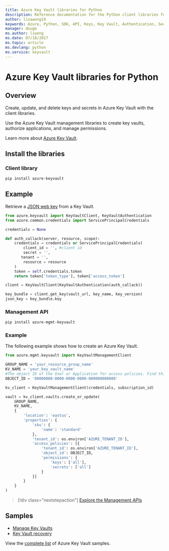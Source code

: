 ```yaml
---
title: Azure Key Vault libraries for Python
description: Reference documentation for the Python client libraries for Azure Key Vault
author: lisawong19
keywords: Azure, Python, SDK, API, Keys, Key Vault, Authentication, Secret, key, security
manager: douge
ms.author: liwong
ms.date: 07/18/2017
ms.topic: article
ms.devlang: python
ms.service: keyvault
---
```

# Azure Key Vault libraries for Python

## Overview

Create, update, and delete keys and secrets in Azure Key Vault with the client libraries.

Use the Azure Key Vault management libraries to create key vaults, authorize applications, and manage permissions. 

Learn more about [Azure Key Vault](/azure/key-vault/key-vault-whatis).

## Install the libraries

### Client library
```bash
pip install azure-keyvault
```

## Example
Retrieve a [JSON web key](https://tools.ietf.org/html/draft-ietf-jose-json-web-key-18) from a Key Vault.

```python
from azure.keyvault import KeyVaultClient, KeyVaultAuthentication
from azure.common.credentials import ServicePrincipalCredentials

credentials = None

def auth_callack(server, resource, scope):
    credentials = credentials or ServicePrincipalCredentials(
        client_id = '', #client id
        secret = '',
       tenant = '',
        resource = resource
    )
    token = self.credentials.token
    return token['token_type'], token['access_token']

client = KeyVaultClient(KeyVaultAuthentication(auth_callack))

key_bundle = client.get_key(vault_url, key_name, key_version)
json_key = key_bundle.key
```

### Management API
```bash
pip install azure-mgmt-keyvault
```

### Example
The following example shows how to create an Azure Key Vault. 

```python
from azure.mgmt.keyvault import KeyVaultManagementClient

GROUP_NAME = 'your_resource_group_name'
KV_NAME = 'your_key_vault_name'
#The object ID of the User or Application for access policies. Find this number in the portal
OBJECT_ID = '00000000-0000-0000-0000-000000000000'

kv_client = KeyVaultManagementClient(credentials, subscription_id)

vault = kv_client.vaults.create_or_update(
    GROUP_NAME,
    KV_NAME,
    {
        'location': 'eastus',
        'properties': {
            'sku': {
                'name': 'standard'
            },
            'tenant_id': os.environ['AZURE_TENANT_ID'],
            'access_policies': [{
                'tenant_id': os.environ['AZURE_TENANT_ID'],
                'object_id': OBJECT_ID,
                'permissions': {
                    'keys': ['all'],
                    'secrets': ['all']
                }
            }]
        }
    }
)
```
> [!div class="nextstepaction"]
> [Explore the Management APIs](/python/api/azure.mgmt.keyvault)

## Samples
* [Manage Key Vaults][1] 
* [Key Vault recovery][2]

[1]: https://azure.microsoft.com/resources/samples/key-vault-python-manage/
[2]: https://azure.microsoft.com/resources/samples/key-vault-recovery-python/

View the [complete list](https://azure.microsoft.com/resources/samples/?platform=python&term=key+vault) of Azure Key Vault samples. 